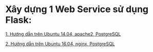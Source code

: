 # Xây dựng 1 Web Service sử dụng Flask:

[1. Hướng dẫn trên Ubuntu 14.04, apache2, PostgreSQL](/Huongdan_Ubunt1404&apache2.md)

[2. Hướng dẫn trên Ubuntu 16.04, nginx, PostgreSQL](/Huongdan_Ubunt1604&nginx.md)



